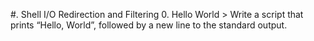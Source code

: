 #. Shell I/O Redirection and Filtering
0. Hello World > Write a script that prints “Hello, World”, followed by a new line to the standard output.
